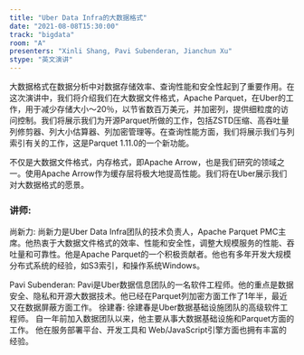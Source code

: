 ```yaml
---
title: "Uber Data Infra的大数据格式"
date: "2021-08-08T15:30:00"
track: "bigdata"
room: "A"
presenters: "Xinli Shang, Pavi Subenderan, Jianchun Xu"
stype: "英文演讲"
---
```

大数据格式在数据分析中对数据存储效率、查询性能和安全性起到了重要作用。在这次演讲中，我们将介绍我们在大数据文件格式，Apache Parquet，在Uber的工作，用于减少存储大小〜20％，以节省数百万美元，并加密列，提供细粒度的访问控制。我们将展示我们为开源Parquet所做的工作，包括ZSTD压缩、高吞吐量列修剪器、列大小估算器、列加密管理等。在查询性能方面，我们将展示我们与列索引有关的工作，这是Parquet 1.11.0的一个新功能。

不仅是大数据文件格式，内存格式，即Apache Arrow，也是我们研究的领域之一。使用Apache Arrow作为缓存层将极大地提高性能。我们将在Uber展示我们对大数据格式的愿景。
 ### 讲师:
尚新力: 尚新力是Uber Data Infra团队的技术负责人，Apache Parquet PMC主席。他热衷于大数据文件格式的效率、性能和安全性，调整大规模服务的性能、吞吐量和可靠性。他是Apache Parquet的一个积极贡献者。他也有多年开发大规模分布式系统的经验，如S3索引，和操作系统Windows。

Pavi Subenderan: Pavi是Uber数据信息团队的一名软件工程师。他的重点是数据安全、隐私和开源大数据技术。他已经在Parquet列加密方面工作了1年半，最近又在数据屏蔽方面工作。
徐建春: 徐建春是Uber数据基础设施团队的高级软件工程师。 自一年前加入数据团队以来，他主要从事大数据基础设施和Parquet方面的工作。 他在服务部署平台、开发工具和 Web/JavaScript引擎方面也拥有丰富的经验。
